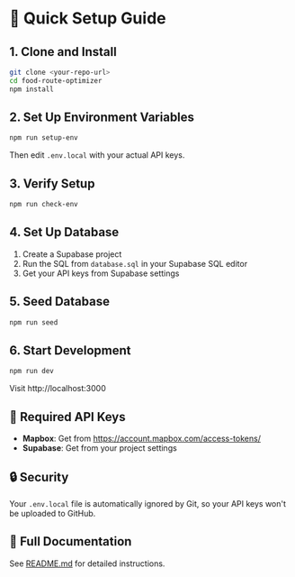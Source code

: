 # 🚀 Quick Setup Guide

## 1. Clone and Install
```bash
git clone <your-repo-url>
cd food-route-optimizer
npm install
```

## 2. Set Up Environment Variables
```bash
npm run setup-env
```
Then edit `.env.local` with your actual API keys.

## 3. Verify Setup
```bash
npm run check-env
```

## 4. Set Up Database
1. Create a Supabase project
2. Run the SQL from `database.sql` in your Supabase SQL editor
3. Get your API keys from Supabase settings

## 5. Seed Database
```bash
npm run seed
```

## 6. Start Development
```bash
npm run dev
```

Visit http://localhost:3000

## 🔑 Required API Keys

- **Mapbox**: Get from https://account.mapbox.com/access-tokens/
- **Supabase**: Get from your project settings

## 🔒 Security
Your `.env.local` file is automatically ignored by Git, so your API keys won't be uploaded to GitHub.

## 📖 Full Documentation
See [README.md](README.md) for detailed instructions.
